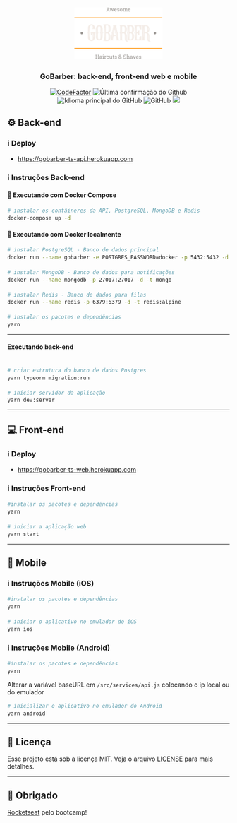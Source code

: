 <h1 align="center">
  <img alt="GoBarber" title="gobarber" src=".github/logo.svg" width="200px" />
</h1>

<h3 align="center">
  GoBarber: back-end, front-end web e mobile
</h3>

<p align = "center">
<a href="https://www.codefactor.io/repository/github/hugo-marcelo/gobarber-ts"><img src="https://www.codefactor.io/repository/github/hugo-marcelo/gobarber-ts/badge" alt="CodeFactor" /></a>
<img alt = "Última confirmação do Github" src = "https://img.shields.io/github/last-commit/hugo-marcelo/gobarber-ts">
<img alt = "Idioma principal do GitHub" src = "https://img.shields.io/github/languages/top/hugo-marcelo/gobarber-ts">
<img alt = "GitHub" src = "https://img.shields.io/github/license/hugo-marcelo/gobarber-ts.svg">
<a href="https://www.codacy.com/manual/hugo-marcelo/gobarber-ts?utm_source=github.com&amp;utm_medium=referral&amp;utm_content=hugo-marcelo/gobarber-ts&amp;utm_campaign=Badge_Grade"><img src="https://api.codacy.com/project/badge/Grade/147d0b2836734c79b7ee5ea035f065b4"/></a>
</p>

## :gear: Back-end

### :information_source: Deploy

- https://gobarber-ts-api.herokuapp.com

### :information_source: Instruções Back-end

#### :whale: Executando com Docker Compose

```bash
# instalar os contâineres da API, PostgreSQL, MongoDB e Redis
docker-compose up -d
```

#### :whale: Executando com Docker localmente

```bash
# instalar PostgreSQL - Banco de dados principal
docker run --name gobarber -e POSTGRES_PASSWORD=docker -p 5432:5432 -d postgres

# instalar MongoDB - Banco de dados para notificações
docker run --name mongodb -p 27017:27017 -d -t mongo

# instalar Redis - Banco de dados para filas
docker run --name redis -p 6379:6379 -d -t redis:alpine

# instalar os pacotes e dependências
yarn
```

---

#### Executando back-end

```bash

# criar estrutura do banco de dados Postgres
yarn typeorm migration:run

# iniciar servidor da aplicação
yarn dev:server

```

---

## :computer: Front-end

### :information_source: Deploy

- https://gobarber-ts-web.herokuapp.com

### :information_source: Instruções Front-end

```bash
#instalar os pacotes e dependências
yarn

# iniciar a aplicação web
yarn start
```

---

## :iphone: Mobile

### :information_source: Instruções Mobile (iOS)

```bash
#instalar os pacotes e dependências
yarn

# iniciar o aplicativo no emulador do iOS
yarn ios
```

### :information_source: Instruções Mobile (Android)

```bash
#instalar os pacotes e dependências
yarn
```

Alterar a variável baseURL em `/src/services/api.js` colocando o ip local ou do emulador

```bash
# inicializar o aplicativo no emulador do Android
yarn android
```

---

## :memo: Licença

Esse projeto está sob a licença MIT. Veja o arquivo [LICENSE](LICENSE) para mais detalhes.

---

## :clap: Obrigado

[Rocketseat](https://rocketseat.com.br/) pelo bootcamp!
